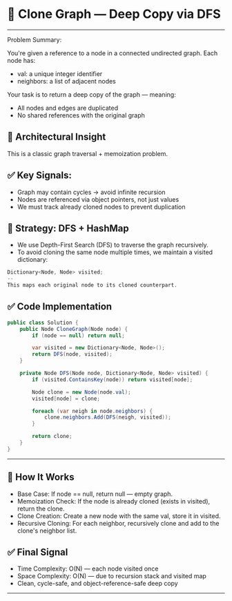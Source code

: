 # 🧠 Clone Graph — Deep Copy via DFS
---
Problem Summary:

You're given a reference to a node in a connected undirected graph. Each node has:

- val: a unique integer identifier
- neighbors: a list of adjacent nodes

Your task is to return a deep copy of the graph — meaning:

- All nodes and edges are duplicated
- No shared references with the original graph

## 🔧 Architectural Insight
This is a classic graph traversal + memoization problem.

## ✅ Key Signals:

- Graph may contain cycles → avoid infinite recursion
- Nodes are referenced via object pointers, not just values
- We must track already cloned nodes to prevent duplication

## 🧱 Strategy: DFS + HashMap
- We use Depth-First Search (DFS) to traverse the graph recursively. 
- To avoid cloning the same node multiple times, we maintain a visited dictionary:

```csharp
Dictionary<Node, Node> visited;
--
This maps each original node to its cloned counterpart.
```

## ✅ Code Implementation
```csharp
public class Solution {
    public Node CloneGraph(Node node) {
        if (node == null) return null;

        var visited = new Dictionary<Node, Node>();
        return DFS(node, visited);
    }

    private Node DFS(Node node, Dictionary<Node, Node> visited) {
        if (visited.ContainsKey(node)) return visited[node];

        Node clone = new Node(node.val);
        visited[node] = clone;

        foreach (var neigh in node.neighbors) {
            clone.neighbors.Add(DFS(neigh, visited));
        }

        return clone;
    }
}
```
---
## 🧠 How It Works

- Base Case: If node == null, return null — empty graph.
- Memoization Check: If the node is already cloned (exists in visited), return the clone.
- Clone Creation: Create a new node with the same val, store it in visited.
- Recursive Cloning: For each neighbor, recursively clone and add to the clone's neighbor list.

## ✅ Final Signal

- Time Complexity: O(N) — each node visited once
- Space Complexity: O(N) — due to recursion stack and visited map
- Clean, cycle-safe, and object-reference-safe deep copy


---
